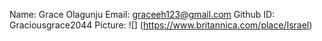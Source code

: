 Name: Grace Olagunju
Email: graceeh123@gmail.com
Github ID: Graciousgrace2044
Picture: ![] (https://www.britannica.com/place/Israel)            